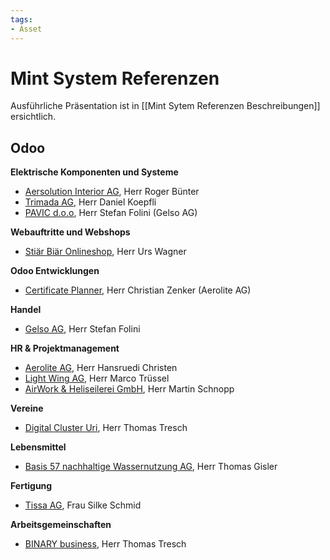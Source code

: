 ```yaml
---
tags:
- Asset
---
```

# Mint System Referenzen

Ausführliche Präsentation ist in [[Mint Sytem Referenzen Beschreibungen]] ersichtlich.

## Odoo

**Elektrische Komponenten und Systeme**

* [Aersolution Interior AG](https://www.aersolution.com/), Herr Roger Bünter
* [Trimada AG](https://www.trimada.ch/), Herr Daniel Koepfli
* [PAVIC d.o.o](https://www.pavicdoo.rs/ "https://www.pavicdoo.rs/"), Herr Stefan Folini (Gelso AG)

**Webauftritte und Webshops**

* [Stiär Biär Onlineshop](https://shop.stiärbiär.ch/), Herr Urs Wagner

**Odoo Entwicklungen**

* [Certificate Planner](https://github.com/Mint-System/Certificate-Planner), Herr Christian Zenker (Aerolite AG)

**Handel**

* [Gelso AG](https://www.gelso.ch), Herr Stefan Folini

**HR & Projektmanagement**

* [Aerolite AG](https://aerolite.ch/), Herr Hansruedi Christen
* [Light Wing AG](https://www.lightwing.ch/), Herr Marco Trüssel
* [AirWork & Heliseilerei GmbH](https://www.air-work.com/), Herr Martin Schnopp

**Vereine**

* [Digital Cluster Uri](https://digital-cluster-uri.ch/), Herr Thomas Tresch

**Lebensmittel**

* [Basis 57 nachhaltige Wassernutzung AG](https://www.basis57.ch/), Herr Thomas Gisler

**Fertigung**

* [Tissa AG](https://www.tissa.ch/), Frau Silke Schmid

**Arbeitsgemeinschaften**

* [BINARY business](https://www.binary-business.ch/), Herr Thomas Tresch